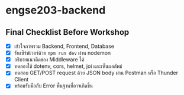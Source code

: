 # engse203-backend

## Final Checklist Before Workshop

- [x] เข้าใจภาพรวม Backend, Frontend, Database
- [x] รันเซิร์ฟเวอร์ด้วย `npm run dev` ผ่าน nodemon
- [x] อธิบายแนวคิดของ Middleware ได้
- [x] ทดลองใช้ dotenv, cors, helmet, joi และเห็นผลลัพธ์
- [x] ทดสอบ GET/POST request ด้วย JSON body ผ่าน Postman หรือ Thunder Client
- [x] พร้อมรับมือกับ Error พื้นฐานที่อาจเกิดขึ้น
